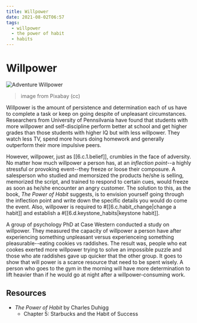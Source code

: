 ```yaml
---
title: Willpower
date: 2021-08-02T06:57
tags:
  - willpower
  - the power of habit
  - habits
---
```



# Willpower

![Adventure Willpower](https://cdn.pixabay.com/photo/2020/07/19/22/44/adventure-5421450_1280.png)
> image from Pixabay (cc)

Willpower is the amount of persistence and determination each of us have to
complete a task or keep on going despite of unpleasant circumstances.
Researchers from University of Pennsilvania have found that students with more
willpower and self-discipline perform better at school and get higher grades
than those students with higher IQ but with less willpower. They watch less TV,
spend more hours doing homework and generally outperform their more impulsive
peers.

However, willpower, just as [[6.c.1.belief]], crumbles in the face of adversity.
No matter how much willpower a person has, at an _inflection point_--a highly
stressful or provoking event--they freeze or loose their composure.
A salesperson who studied and memorsized the products he/she is selling,
memorized the script, and trained to respond to certain cues, would freeze as
soon as he/she encounter an angry customer. The solution to this, as the book,
_The Power of Habit_ suggests, is to envision yourself going through the
inflection point and write down the specific details you would do come the
event. Also, willpower is required to #[[6.c.habit_change|change a habit]] and
establish a #[[6.d.keystone_habits|keystone habit]].

A group of psychology PhD at Case Western conducted a study on willpower. They
measured the capacity of willpower a person have after experiencing something
unpleasant versus experienceing something pleasurable--eating cookies vs
raddishes. The result was, people who eat cookes exerted more willpower trying
to solve an impossible puzzle and those who ate raddishes gave up quicker that
the other group. It goes to show that will power is a scarce resource that need
to be spent wisely. A person who goes to the gym in the morning will have more
determination to lift heavier than if he would go at night after
a willpower-consuming work.


## Resources

- _The Power of Habit_ by Charles Duhigg
  - Chapter 5: Starbucks and the Habit of Success


